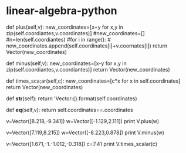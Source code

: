 # linear-algebra-python
def plus(self,v):
    new_coordinates=[x+y for x,y in zip(self.coordiantes,v.coordinates)]
    #new_coordinates=[]
    #n=len(self.coordiantes)
    #for i in range():
    #    new_coordinates.append(self.coordinates[i]+v.coornates[i])
    return Vector(new_coordinates)
    
def minus(self,v):
    new_coordinates=[x-y for x,y in zip(self.coordiantes,v.coordiantes)]
    return Vector(new_coordinates)
    
def times_sca;ar(self,c):
    new_coordinates=[c*x for x in self.coordinates]
    return Vector(new_coordinates)
    
def __str__(self):
    return 'Vector:{}.format(self.coordinates)
    
def __eq__(self,v):
    return self.coordinates==.coordinates
    
v=Vector([8.218,-9.341])
w=Vector([-1.129,2.111])
print V.plus(w)

v=Vector([7.119,8.215])
w=Vector([-8.223,0.878])
print V.minus(w)

v=Vector([1.671,-1.-1.012,-0.318])
c=7.41
print V.times_scalar(c)

